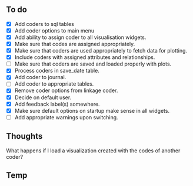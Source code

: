 ## To do
* [x] Add coders to sql tables
* [x] Add coder options to main menu
* [x] Add ability to assign coder to all visualisation widgets.
* [x] Make sure that codes are assigned appropriately.
* [x] Make sure that coders are used appropriately to fetch data for plotting.
* [x] Include coders with assigned attributes and relationships.
* [ ] Make sure that coders are saved and loaded properly with plots.
* [x] Process coders in save_date table.
* [x] Add coder to journal.
* [ ] Add coder to appropriate tables.
* [x] Remove coder options from linkage coder.
* [x] Decide on default user. 
* [x] Add feedback label(s) somewhere.
* [x] Make sure default options on startup make sense in all widgets.
* [ ] Add appropriate warnings upon switching.

## Thoughts
What happens if I load a visualization created with the codes of another coder?

## Temp

